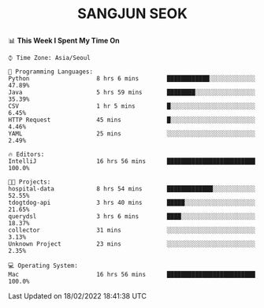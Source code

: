 <h1>
 <p align="center">
   SANGJUN SEOK
 </p>
</h1>

<!--START_SECTION:waka-->
📊 **This Week I Spent My Time On** 

```text
⌚︎ Time Zone: Asia/Seoul

💬 Programming Languages: 
Python                   8 hrs 6 mins        ████████████░░░░░░░░░░░░░   47.89% 
Java                     5 hrs 59 mins       ████████░░░░░░░░░░░░░░░░░   35.39% 
CSV                      1 hr 5 mins         █░░░░░░░░░░░░░░░░░░░░░░░░   6.45% 
HTTP Request             45 mins             █░░░░░░░░░░░░░░░░░░░░░░░░   4.46% 
YAML                     25 mins             ░░░░░░░░░░░░░░░░░░░░░░░░░   2.49%

🔥 Editors: 
IntelliJ                 16 hrs 56 mins      █████████████████████████   100.0%

🐱‍💻 Projects: 
hospital-data            8 hrs 54 mins       █████████████░░░░░░░░░░░░   52.55% 
tdogtdog-api             3 hrs 40 mins       █████░░░░░░░░░░░░░░░░░░░░   21.65% 
querydsl                 3 hrs 6 mins        ████░░░░░░░░░░░░░░░░░░░░░   18.37% 
collector                31 mins             ░░░░░░░░░░░░░░░░░░░░░░░░░   3.13% 
Unknown Project          23 mins             ░░░░░░░░░░░░░░░░░░░░░░░░░   2.35%

💻 Operating System: 
Mac                      16 hrs 56 mins      █████████████████████████   100.0%

```


 Last Updated on 18/02/2022 18:41:38 UTC
<!--END_SECTION:waka-->

